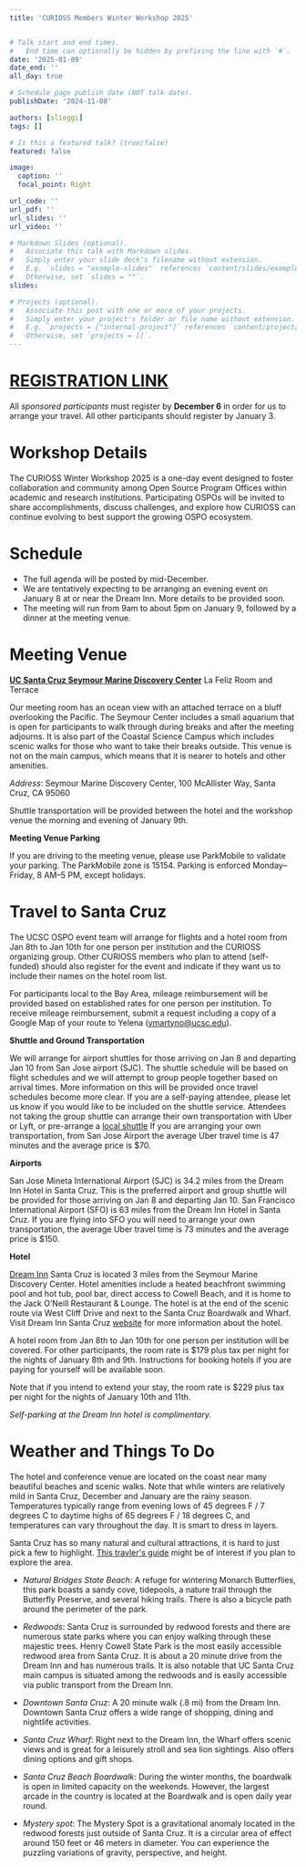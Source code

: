 ```yaml
---
title: 'CURIOSS Members Winter Workshop 2025'


# Talk start and end times.
#   End time can optionally be hidden by prefixing the line with `#`.
date: '2025-01-09'
date_end: ''
all_day: true

# Schedule page publish date (NOT talk date).
publishDate: '2024-11-08'

authors: [slieggi]
tags: []

# Is this a featured talk? (true/false)
featured: false

image:
  caption: ''
  focal_point: Right

url_code: ''
url_pdf: ''
url_slides: ''
url_video: ''

# Markdown Slides (optional).
#   Associate this talk with Markdown slides.
#   Simply enter your slide deck's filename without extension.
#   E.g. `slides = "example-slides"` references `content/slides/example-slides.md`.
#   Otherwise, set `slides = ""`.
slides:

# Projects (optional).
#   Associate this post with one or more of your projects.
#   Simply enter your project's folder or file name without extension.
#   E.g. `projects = ["internal-project"]` references `content/project/deep-learning/index.md`.
#   Otherwise, set `projects = []`.
---
```

# [REGISTRATION LINK](https://docs.google.com/forms/d/e/1FAIpQLScVmSIDhLQNwLz5pNbbiv-RW-K_9vFTX0aFwpXoxLFW1GcN7w/viewform?usp=sf_link) 

All *sponsored participants* must register by **December 6** in order for us to arrange your travel. All other participants should register by January 3. 

# Workshop Details 

The CURIOSS Winter Workshop 2025 is a one-day event designed to foster collaboration and community among Open Source Program Offices within academic and research institutions. Participating OSPOs will be invited to share accomplishments, discuss challenges, and explore how CURIOSS can continue evolving to best support the growing OSPO ecosystem.


# Schedule 

- The full agenda will be posted by mid-December.
- We are tentatively expecting to be arranging an evening event on January 8 at or near the Dream Inn. More details to be provided soon.
- The meeting will run from 9am to about 5pm on January 9, followed by a dinner at the meeting venue. 


# Meeting Venue

**[UC Santa Cruz Seymour Marine Discovery Center](https://seymourcenter.ucsc.edu/)** La Feliz Room and Terrace 

Our meeting room has an ocean view with an attached terrace on a bluff overlooking the Pacific. The Seymour Center includes a small aquarium that is open for participants to walk through during breaks and after the meeting adjourns. It is also part of the Coastal Science Campus which includes scenic walks for those who want to take their breaks outside. This venue is not on the main campus, which means that it is nearer to hotels and other amenities. 


*Address*: Seymour Marine Discovery Center, 100 McAllister Way, Santa Cruz, CA 95060

Shuttle transportation will be provided between the hotel and the workshop venue the morning and evening of January 9th. 


**Meeting Venue Parking**

If you are driving to the meeting venue, please use ParkMobile to validate your parking. The ParkMobile zone is 15154. Parking is enforced Monday–Friday, 8 AM–5 PM, except holidays.


# Travel to Santa Cruz

The UCSC OSPO event team will arrange for flights and a hotel room from Jan 8th to Jan 10th for one person per institution and the CURIOSS organizing group. Other CURIOSS members who plan to attend (self-funded) should also register for the event and indicate if they want us to include their names on the hotel room list. 

For participants local to the Bay Area, mileage reimbursement will be provided based on established rates for one person per institution.  To receive mileage reimbursement, submit a request including a copy of a Google Map of your route to Yelena (ymartyno@ucsc.edu).


**Shuttle and Ground Transportation**

We will arrange for airport shuttles for those arriving on Jan 8 and departing Jan 10 from San Jose airport (SJC). The shuttle schedule will be based on flight schedules and we will attempt to group people together based on arrival times. More information on this will be provided once travel schedules become more clear. If you are a self-paying attendee, please let us know if you would like to be included on the shuttle service. Attendees not taking the group shuttle can arrange their own transportation with Uber or Lyft, or pre-arrange a [local shuttle](https://taps.ucsc.edu/travel/airport-shuttles.html) If you are arranging your own transportation, from San Jose Airport the average Uber travel time is 47 minutes and the average price is $70. 

**Airports**

San Jose Mineta International Airport (SJC) is 34.2 miles from the Dream Inn Hotel in Santa Cruz. This is the preferred airport and group shuttle will be provided for those arriving on Jan 8 and departing Jan 10.  San Francisco International Airport (SFO) is 63 miles from the Dream Inn Hotel in Santa Cruz. If you are flying into SFO you will need to arrange your own transportation, the average Uber travel time is 73 minutes and the average price is $150.


**Hotel**

[Dream Inn](https://maps.app.goo.gl/bST3qPwmSLPhHEpY9) Santa Cruz is located 3 miles from the Seymour Marine Discovery Center. Hotel amenities include a heated beachfront swimming pool and hot tub, pool bar, direct access to Cowell Beach, and it is home to the Jack O’Neill Restaurant & Lounge. The hotel is at the end of the scenic route via West Cliff Drive and next to the Santa Cruz Boardwalk and Wharf. Visit Dream Inn Santa Cruz [website](https://maps.app.goo.gl/bST3qPwmSLPhHEpY9) for more information about the hotel.

A hotel room from Jan 8th to Jan 10th for one person per institution will be covered. 
For other participants, the room rate is $179 plus tax per night for the nights of January 8th and 9th. Instructions for booking hotels if you are paying for yourself will be available soon. 

Note that if you intend to extend your stay, the room rate is $229 plus tax per night for the nights of January 10th and 11th. 

*Self-parking at the Dream Inn hotel is complimentary.* 

# Weather and Things To Do

The hotel and conference venue are located on the coast near many beautiful beaches and scenic walks. Note that while winters are relatively mild in Santa Cruz, December and January are the rainy season. Temperatures typically range from evening lows of 45 degrees F /  7 degrees C to daytime highs of 65 degrees F / 18 degrees C, and temperatures can vary throughout the day. It is smart to dress in layers. 

Santa Cruz has so many natural and cultural attractions, it is hard to just pick a few to highlight. [This travler's guide](https://www.santacruz.org/plan-your-trip/online-travelers-guide/) might be of interest if you plan to explore the area.  

- *Natural Bridges State Beach*: 
A refuge for wintering Monarch Butterflies, this park boasts a sandy cove, tidepools, a nature trail through the Butterfly Preserve, and several hiking trails. There is also a bicycle path around the perimeter of the park.

- *Redwoods*: 
Santa Cruz is surrounded by redwood forests and there are numerous state parks where you can enjoy walking through these majestic trees. Henry Cowell State Park is the most easily accessible redwood area from Santa Cruz. It is about a 20 minute drive from the Dream Inn and has numerous trails. It is also notable that UC Santa Cruz main campus is situated among the redwoods and is easily accessible via public transport from the Dream Inn. 

- *Downtown Santa Cruz*: 
A 20 minute walk (.8 mi) from the Dream Inn. Downtown Santa Cruz offers a wide range of shopping, dining and nightlife activities.

- *Santa Cruz Wharf*: 
Right next to the Dream Inn, the Wharf offers scenic views and is great for a leisurely stroll and sea lion sightings. Also offers dining options and gift shops.

- *Santa Cruz Beach Boardwalk*: 
During the winter months, the boardwalk is open in limited capacity on the weekends. However, the largest arcade in the country is located at the Boardwalk and is open daily year round. 

- *Mystery spot*: 
The Mystery Spot is a gravitational anomaly located in the redwood forests just outside of Santa Cruz. It is a circular area of effect around 150 feet or 46 meters in diameter. You can experience the puzzling variations of gravity, perspective, and height. 



